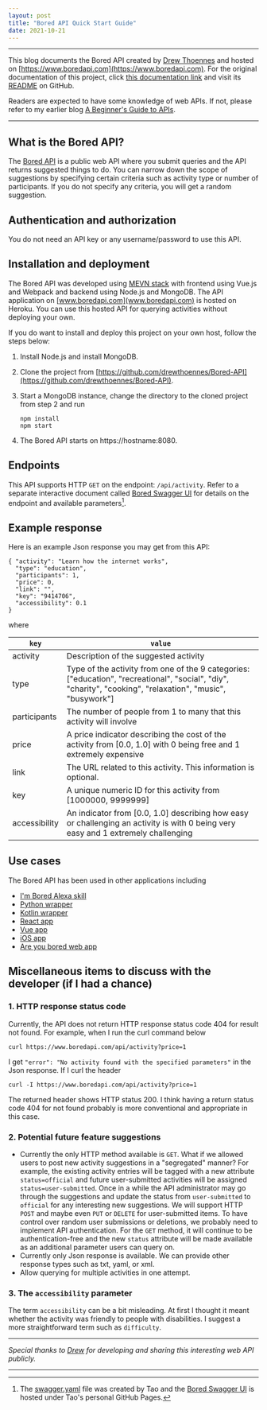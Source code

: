 ```yaml
---
layout: post
title: "Bored API Quick Start Guide"
date: 2021-10-21
---
```


---

This blog documents the Bored API created by [Drew Thoennes](https://github.com/drewthoennes) and hosted on [https://www.boredapi.com](https://www.boredapi.com). For the original documentation of this project, click [this documentation link](https://www.boredapi.com/documentation) and visit its [README](https://github.com/drewthoennes/Bored-API) on GitHub.

Readers are expected to have some knowledge of web APIs. If not, please refer to my earlier blog [A Beginner's Guide to APIs](https://taolicd.github.io/2019/08/08/Intro_API_blog.html). 

---


## What is the Bored API?

The [Bored API](https://www.boredapi.com) is a public web API where you submit queries and the API returns suggested things to do. You can narrow down the scope of suggestions by specifying certain criteria such as activity type or number of participants. If you do not specify any criteria, you will get a random suggestion.  


## Authentication and authorization
You do not need an API key or any username/password to use this API. 

## Installation and deployment 

The Bored API was developed using  [MEVN stack](https://www.educative.io/edpresso/what-is-mevn-stack) with frontend using Vue.js and Webpack and backend using Node.js and MongoDB. The API application on [www.boredapi.com](www.boredapi.com) is hosted on Heroku. You can use this hosted API for querying activities without deploying your own. 


If you do want to install and deploy this project on your own host, follow the steps below:

1. Install Node.js and install MongoDB.
2. Clone the project from [https://github.com/drewthoennes/Bored-API](https://github.com/drewthoennes/Bored-API).
3. Start a MongoDB instance, change the directory to the cloned project from step 2 and run

    ```
    npm install
    npm start
    ```

4. The Bored API starts on https://hostname:8080.


## Endpoints

This API supports HTTP `GET` on the endpoint: `/api/activity`.  Refer to a separate interactive document called [Bored Swagger UI](https://taolicd.github.io/swagger-for-bored-api/) for details on the endpoint and available parameters[^1]. 

[^1]: The [swagger.yaml](https://github.com/taolicd/swagger-for-bored-api/blob/master/swagger.yaml) file was created by Tao and the [Bored Swagger UI](https://taolicd.github.io/swagger-for-bored-api/) is hosted under Tao's personal GitHub Pages.

## Example response

Here is an example Json response you may get from this API:

```
{ "activity": "Learn how the internet works",
  "type": "education",
  "participants": 1,
  "price": 0,
  "link": "",
  "key": "9414706",
  "accessibility": 0.1
}

```
where


`key`|`value`
--- | --- 
activity | Description of the suggested activity
type | Type of the activity from one of the 9 categories: ["education", "recreational", "social", "diy", "charity", "cooking", "relaxation", "music", "busywork"]
participants |The number of people from 1 to many that this activity will involve 
price | A price indicator describing the cost of the activity from [0.0, 1.0] with 0 being free and 1 extremely expensive
link | The URL related to this activity. This information is optional.
key |A unique numeric ID for this activity from [1000000, 9999999]
accessibility | An indicator from [0.0, 1.0] describing how easy or challenging an activity is with 0 being very easy and 1 extremely challenging |



## Use cases

The Bored API has been used in other applications including

* [I'm Bored Alexa skill](https://www.amazon.com/gp/product/B07GDL9MP4?ie=UTF8&ref-suffix=ss_rw)
* [Python wrapper](https://pypi.org/project/bored/)
* [Kotlin wrapper](https://gitlab.com/CMDR_Tvis/bored-api)
* [React app](https://github.com/CDAracena/Im-Bored)
* [Vue app](https://github.com/emilsgulbis/BoredApp)
* [iOS app](https://apps.apple.com/us/app/bored-find-what-to-do/id1475656469)
* [Are you bored web app](https://ajaykarwal.github.io/bored/)



## Miscellaneous items to discuss with the developer (if I had a chance) 

### 1. HTTP response status code

Currently, the API does not return HTTP response status code 404 for result not found. For example, when I run the curl command below

  ```
  curl https://www.boredapi.com/api/activity?price=1
  ```
  I get `"error": "No activity found with the specified parameters"` in the Json response. If I curl the header

  ```
  curl -I https://www.boredapi.com/api/activity?price=1
  ```

The returned header shows HTTP status 200. I think having a return status code 404 for not found probably is more conventional and appropriate in this case.  

### 2. Potential future feature suggestions
* Currently the only HTTP method available is `GET`. What if we allowed users to post new activity suggestions in a "segregated" manner? For example, the existing activity entries will be tagged with a new attribute `status=official` and future user-submitted activities will be assigned `status=user-submitted`. Once in a while the API administrator may go through the suggestions and update the status from `user-submitted` to `official` for any interesting new suggestions. We will support HTTP `POST` and maybe even `PUT` or `DELETE` for user-submitted items. To have control over random user submissions or deletions, we probably need to implement API authentication. For the `GET` method, it will continue to be authentication-free and the new `status` attribute will be made available as an additional parameter users can query on. 
* Currently only Json response is available. We can provide other response types such as txt, yaml, or xml. 
* Allow querying for multiple activities in one attempt. 

### 3. The `accessibility` parameter 

   The term `accessibility` can be a bit misleading. At first I thought it meant whether the activity was friendly to people with disabilities.  I suggest a more straightforward term such as `difficulty`. 


---
_Special thanks to [Drew](https://github.com/drewthoennes) for developing and sharing this interesting web API publicly._

---





